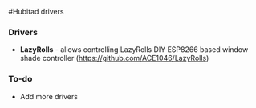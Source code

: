 #Hubitad drivers

### Drivers
* **LazyRolls** - allows controlling LazyRolls DIY ESP8266 based window shade controller (https://github.com/ACE1046/LazyRolls)

### To-do
* Add more drivers
